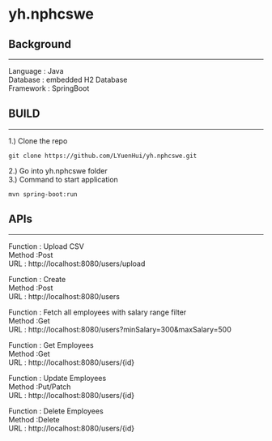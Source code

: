 # yh.nphcswe

## Background
--------------------
Language : Java  
Database : embedded H2 Database  
Framework : SpringBoot


## **BUILD**
----------
1.) Clone the repo
````
git clone https://github.com/LYuenHui/yh.nphcswe.git
````
2.) Go into yh.nphcswe folder  
3.) Command to start application
````
mvn spring-boot:run
````

## **APIs**
----------

Function : Upload CSV   
Method :Post   
URL : http://localhost:8080/users/upload 

Function : Create   
Method :Post   
URL : http://localhost:8080/users

Function : Fetch all employees with salary range filter  
Method :Get   
URL : http://localhost:8080/users?minSalary=300&maxSalary=500

Function : Get Employees    
Method :Get   
URL : http://localhost:8080/users/{id}

Function : Update Employees    
Method :Put/Patch   
URL : http://localhost:8080/users/{id}

Function : Delete Employees  
Method :Delete   
URL : http://localhost:8080/users/{id}






